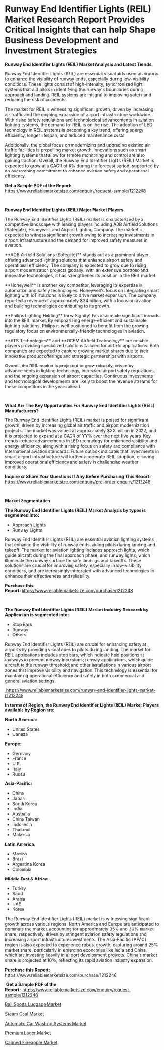 <p><h1>Runway End Identifier Lights (REIL) Market Research Report Provides Critical Insights that can help Shape Business Development and Investment Strategies</h1></p><p><strong>Runway End Identifier Lights (REIL) Market Analysis and Latest Trends</strong></p>
<p><p>Runway End Identifier Lights (REIL) are essential visual aids used at airports to enhance the visibility of runway ends, especially during low-visibility conditions. These lights consist of high-intensity, synchronized light systems that aid pilots in identifying the runway's boundaries during approach and landing. REIL systems are integral to improving safety and reducing the risk of accidents.</p><p>The market for REIL is witnessing significant growth, driven by increasing air traffic and the ongoing expansion of airport infrastructure worldwide. With rising safety regulations and technological advancements in aviation lighting systems, the demand for REIL is on the rise. The adoption of LED technology in REIL systems is becoming a key trend, offering energy efficiency, longer lifespan, and reduced maintenance costs. </p><p>Additionally, the global focus on modernizing and upgrading existing air traffic facilities is propelling market growth. Innovations such as smart lighting systems that allow for remote monitoring and control are also gaining traction. Overall, the Runway End Identifier Lights (REIL) Market is expected to grow at a CAGR of 8% during the forecast period, supported by an overarching commitment to enhance aviation safety and operational efficiency.</p></p>
<p><strong>Get a Sample PDF of the Report:&nbsp;</strong> <a href="https://www.reliablemarketsize.com/enquiry/request-sample/1212248?utm_campaign=1872&utm_medium=2&utm_source=Github&utm_content=ia&utm_term=17122024&utm_id=runway-end-identifier-lights-reil">https://www.reliablemarketsize.com/enquiry/request-sample/1212248</a></p>
<p>&nbsp;</p>
<p><strong>Runway End Identifier Lights (REIL) Major Market Players</strong></p>
<p><p>The Runway End Identifier Lights (REIL) market is characterized by a competitive landscape with leading players including ADB Airfield Solutions (Safegate), Honeywell, and Airport Lighting Company. The market is expected to witness significant growth owing to increasing investments in airport infrastructure and the demand for improved safety measures in aviation.</p><p>**ADB Airfield Solutions (Safegate)** stands out as a prominent player, offering advanced lighting solutions that enhance airport safety and operational efficiency. The company is expected to grow due to rising airport modernization projects globally. With an extensive portfolio and innovative technologies, it has strengthened its position in the REIL market.</p><p>**Honeywell** is another key competitor, leveraging its expertise in automation and safety technologies. Honeywell's focus on integrating smart lighting with IoT solutions is likely to drive market expansion. The company reported a revenue of approximately $34 billion, with a focus on aviation and building technologies contributing to its growth.</p><p>**Philips Lighting Holding** (now Signify) has also made significant inroads into the REIL market. By emphasizing energy-efficient and sustainable lighting solutions, Philips is well-positioned to benefit from the growing regulatory focus on environmentally-friendly technologies in aviation. </p><p>**ATS Technologies** and **OCEM Airfield Technology** are notable players providing specialized solutions tailored for airfield applications. Both companies are expected to capture growing market shares due to their innovative product offerings and strategic partnerships with airports.</p><p>Overall, the REIL market is projected to grow robustly, driven by advancements in lighting technology, increased airport safety regulations, and the ongoing expansion of airport capacities. Continuous investments and technological developments are likely to boost the revenue streams for these competitors in the years ahead.</p></p>
<p>&nbsp;</p>
<p><strong>What Are The Key Opportunities For Runway End Identifier Lights (REIL) Manufacturers?</strong></p>
<p><p>The Runway End Identifier Lights (REIL) market is poised for significant growth, driven by increasing global air traffic and airport modernization projects. The market was valued at approximately $XX million in 2022, and it is projected to expand at a CAGR of YY% over the next five years. Key trends include advancements in LED technology for enhanced visibility and energy efficiency, along with a rising focus on safety and compliance with international aviation standards. Future outlook indicates that investments in smart airport infrastructure will further accelerate REIL adoption, ensuring improved operational efficiency and safety in challenging weather conditions.</p></p>
<p><strong>Inquire or Share Your Questions If Any Before Purchasing This Report:</strong> <a href="https://www.reliablemarketsize.com/enquiry/pre-order-enquiry/1212248?utm_campaign=1872&utm_medium=2&utm_source=Github&utm_content=ia&utm_term=17122024&utm_id=runway-end-identifier-lights-reil">https://www.reliablemarketsize.com/enquiry/pre-order-enquiry/1212248</a></p>
<p>&nbsp;</p>
<p><strong>Market Segmentation</strong></p>
<p><strong>The Runway End Identifier Lights (REIL) Market Analysis by types is segmented into:</strong></p>
<p><ul><li>Approach Lights</li><li>Runway Lights</li></ul></p>
<p><p>Runway End Identifier Lights (REIL) are essential aviation lighting systems that enhance the visibility of runway ends, aiding pilots during landing and takeoff. The market for aviation lighting includes approach lights, which guide aircraft during the final approach phase, and runway lights, which illuminate the runway surface for safe landings and takeoffs. These solutions are crucial for improving safety, especially in low-visibility conditions, and are increasingly integrated with advanced technologies to enhance their effectiveness and reliability.</p></p>
<p><strong>Purchase this Report:&nbsp;</strong><a href="https://www.reliablemarketsize.com/purchase/1212248?utm_campaign=1872&utm_medium=2&utm_source=Github&utm_content=ia&utm_term=17122024&utm_id=runway-end-identifier-lights-reil">https://www.reliablemarketsize.com/purchase/1212248</a></p>
<p>&nbsp;</p>
<p><strong>The Runway End Identifier Lights (REIL) Market Industry Research by Application is segmented into:</strong></p>
<p><ul><li>Stop Bars</li><li>Runway</li><li>Others</li></ul></p>
<p><p>Runway End Identifier Lights (REIL) are crucial for enhancing safety at airports by providing visual cues to pilots during landing. The market for REIL applications includes stop bars, which indicate hold positions at taxiways to prevent runway incursions; runway applications, which guide aircraft to the runway threshold; and other installations in various airport zones that improve visibility and navigation. This technology is essential for maintaining operational efficiency and safety in both commercial and general aviation settings.</p></p>
<p><a href="https://www.reliablemarketsize.com/runway-end-identifier-lights-market-r1212248?utm_campaign=1872&utm_medium=2&utm_source=Github&utm_content=ia&utm_term=17122024&utm_id=runway-end-identifier-lights-reil">&nbsp;https://www.reliablemarketsize.com/runway-end-identifier-lights-market-r1212248</a></p>
<p><strong>In terms of Region, the Runway End Identifier Lights (REIL) Market Players available by Region are:</strong></p>
<p>
    <p> <strong> North America: </strong>
        <ul>
            <li>United States</li>
            <li>Canada</li>
        </ul>
        </p> 
    <p> <strong> Europe: </strong>
        <ul>
            <li>Germany</li>
            <li>France</li>
            <li>U.K.</li>
            <li>Italy</li>
            <li>Russia</li>
        </ul>
        </p> 
    <p> <strong> Asia-Pacific: </strong>
        <ul>
            <li>China</li>
            <li>Japan</li>
            <li>South Korea</li>
            <li>India</li>
            <li>Australia</li>
            <li>China Taiwan</li>
            <li>Indonesia</li>
            <li>Thailand</li>
            <li>Malaysia</li>
        </ul>
        </p> 
    <p> <strong> Latin America: </strong>
        <ul>
            <li>Mexico</li>
            <li>Brazil</li>
            <li>Argentina Korea</li>
            <li>Colombia</li>
        </ul>
        </p> 
    <p> <strong> Middle East & Africa: </strong>
        <ul>
            <li>Turkey</li>
            <li>Saudi</li>
            <li>Arabia</li>
            <li>UAE</li>
            <li>Korea</li>
        </ul>
    </p>
    </p>
<p><p>The Runway End Identifier Lights (REIL) market is witnessing significant growth across various regions. North America and Europe are anticipated to dominate the market, accounting for approximately 35% and 30% market share, respectively, driven by stringent aviation safety regulations and increasing airport infrastructure investments. The Asia-Pacific (APAC) region is also expected to experience robust growth, capturing around 25% market share, particularly in emerging economies like India and China, which are investing heavily in airport development projects. China's market share is projected at 10%, reflecting its rapid aviation industry expansion.</p></p>
<p><strong>Purchase this Report: </strong><a href="https://www.reliablemarketsize.com/purchase/1212248?utm_campaign=1872&utm_medium=2&utm_source=Github&utm_content=ia&utm_term=17122024&utm_id=runway-end-identifier-lights-reil">https://www.reliablemarketsize.com/purchase/1212248</a></p>
<p>&nbsp;<strong>Get a Sample PDF of the Report:&nbsp;&nbsp;</strong><a href="https://www.reliablemarketsize.com/enquiry/request-sample/1212248?utm_campaign=1872&utm_medium=2&utm_source=Github&utm_content=ia&utm_term=17122024&utm_id=runway-end-identifier-lights-reil">https://www.reliablemarketsize.com/enquiry/request-sample/1212248</a></p>
<p><strong></strong></p>
<p><p><a href="https://www.linkedin.com/pulse/navigating-ball-sports-luggage-market-through-2024-2031showing-m7rtf?utm_campaign=1872&utm_medium=2&utm_source=Github&utm_content=ia&utm_term=17122024&utm_id=runway-end-identifier-lights-reil">Ball Sports Luggage Market</a></p><p><a href="https://www.linkedin.com/pulse/global-steam-coal-market-scope-its-rapid-growth-in107-cagr-forecasted-bsn9c?utm_campaign=1872&utm_medium=2&utm_source=Github&utm_content=ia&utm_term=17122024&utm_id=runway-end-identifier-lights-reil">Steam Coal Market</a></p><p><a href="https://github.com/BryceTownsendr/Market-Research-Report-List-7/blob/main/automatic-car-washing-systems-market.md?utm_campaign=1872&utm_medium=2&utm_source=Github&utm_content=ia&utm_term=17122024&utm_id=runway-end-identifier-lights-reil">Automatic Car Washing Systems Market</a></p><p><a href="https://www.linkedin.com/pulse/significant-competition-expected-premium-lager-market-over-mb0nf?utm_campaign=1872&utm_medium=2&utm_source=Github&utm_content=ia&utm_term=17122024&utm_id=runway-end-identifier-lights-reil">Premium Lager Market</a></p><p><a href="https://www.linkedin.com/pulse/overview-canned-pineapplemarket-industryshowing-growth-rate-vv9gf?utm_campaign=1872&utm_medium=2&utm_source=Github&utm_content=ia&utm_term=17122024&utm_id=runway-end-identifier-lights-reil">Canned Pineapple Market</a></p></p>